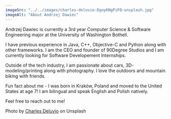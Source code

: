 ```yaml
---
imageSrc: "../../images/charles-deluvio-DgoyKNgPiFQ-unsplash.jpg"
imageAlt: "About Andrzej Dawiec"
---
```


Andrzej Dawiec is currently a 3rd year Computer Science & Software Engineering major at the University of Washington Bothell. 

I have previous experience in Java, C++, Objective-C and Python along with other frameworks. I am the CEO and founder of 90Degree Studios and I am currently looking for Software Developement Internships. 


Outside of the tech industry, I am passionate about cars, 3D-modeling/printing along with photography. I love the outdoors and mountain biking with friends.  

Fun fact about me - I was born in Kraków, Poland and moved to the United States at age 7! I am bilingual and speak English and Polish natively. 

Feel free to reach out to me!

Photo by <a href="https://unsplash.com/@charlesdeluvio?utm_source=unsplash&utm_medium=referral&utm_content=creditCopyText" target="_blank" rel="nofollow noopener noreferrer" aria-label="External Link"><u>Charles Deluvio</u></a> on Unsplash
